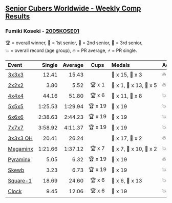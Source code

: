 <style>table {white-space: nowrap;}</style>

## [Senior Cubers Worldwide - Weekly Comp Results](/scw-comp/results/)
### Fumiki Koseki - [2005KOSE01](https://www.worldcubeassociation.org/persons/2005KOSE01)

<span style="white-space: nowrap;">🏆 = overall winner</span>, <span style="white-space: nowrap;">🥇 = 1st senior</span>, <span style="white-space: nowrap;">🥈 = 2nd senior</span>, <span style="white-space: nowrap;">🥉 = 3rd senior</span>, <span style="white-space: nowrap;">💥 = overall record (age group)</span>, <span style="white-space: nowrap;">🔥 = PR average</span>, <span style="white-space: nowrap;">⚡ = PR single</span>.

| Event | Single | Average | Cups | Medals | Achievements|
| :-- | --: | --: | :--: | :-- | :-- |
| [3x3x3](333.md) | 12.41 | 15.43 |  | 🥈 x 15, 🥉 x 3 | 🔥 x 5, ⚡ x 3 |
| [2x2x2](222.md) | 3.80 | 5.52 | 🏆 x 1 | 🥇 x 1, 🥈 x 13, 🥉 x 5 | 🔥 x 5, ⚡ x 3 |
| [4x4x4](444.md) | 44.16 | 51.80 | 🏆 x 6 | 🥇 x 11, 🥈 x 8 | 💥 x 1, 🔥 x 4, ⚡ x 4 |
| [5x5x5](555.md) | 1:25.53 | 1:29.94 | 🏆 x 19 | 🥇 x 19 | 💥 x 6, 🔥 x 6, ⚡ x 3 |
| [6x6x6](666.md) | 2:38.63 | 2:44.23 | 🏆 x 19 | 🥇 x 19 | 💥 x 2, 🔥 x 2, ⚡ x 2 |
| [7x7x7](777.md) | 3:58.92 | 4:11.37 | 🏆 x 19 | 🥇 x 19 | 💥 x 6, 🔥 x 3, ⚡ x 5 |
| [3x3x3 OH](333oh.md) | 20.41 | 26.24 |  | 🥈 x 17, 🥉 x 2 | 🔥 x 6, ⚡ x 5 |
| [Megaminx](minx.md) | 1:21.66 | 1:37.12 | 🏆 x 7 | 🥇 x 7, 🥈 x 10, 🥉 x 2 | 💥 x 2, 🔥 x 3, ⚡ x 1 |
| [Pyraminx](pyram.md) | 5.05 | 6.32 | 🏆 x 19 | 🥇 x 19 | 🔥 x 5, ⚡ x 3 |
| [Skewb](skewb.md) | 3.23 | 6.73 | 🏆 x 19 | 🥇 x 19 | 💥 x 4, 🔥 x 4, ⚡ x 4 |
| [Square-1](sq1.md) | 18.69 | 24.60 | 🏆 x 6 | 🥇 x 6, 🥈 x 13 | 💥 x 1, 🔥 x 8, ⚡ x 4 |
| [Clock](clock.md) | 9.45 | 12.06 | 🏆 x 6 | 🥇 x 19 | 💥 x 4, 🔥 x 5, ⚡ x 4 |

<!-- Global site tag (gtag.js) - Google Analytics -->
<script async src="https://www.googletagmanager.com/gtag/js?id=UA-86348435-3"></script>
<script>window.dataLayer = window.dataLayer || []; function gtag() {dataLayer.push(arguments);} gtag('js', new Date()); gtag('config', 'UA-86348435-3');</script>
